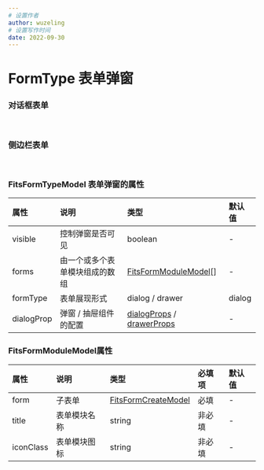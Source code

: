 ```yaml
---
# 设置作者
author: wuzeling
# 设置写作时间
date: 2022-09-30
---
```


# FormType 表单弹窗

### 对话框表单
<demo src="../../../src/views/components-manage/form/form-examples/DialogFormExample-docs.vue" title="对话框表单" desc="通过设置 `formType='dialog'` 开启对话框形式的表单弹窗。"></demo>
<br/> 

### 侧边栏表单
<demo src="../../../src/views/components-manage/form/form-examples/DrawerFormExample-docs.vue" title="侧边栏表单" desc="通过设置 `formType='drawer'` 开启侧边栏形式的表单弹窗。"></demo>
<br/> 

### FitsFormTypeModel 表单弹窗的属性
| 属性 | 说明 | 类型  | 默认值 |
| :-- | :-- | :-- | :---- |
| visible | 控制弹窗是否可见 | boolean | - |
| forms | 由一个或多个表单模块组成的数组 | [FitsFormModuleModel](#fitsformmodulemodel属性)[] | - |
| formType | 表单展现形式 | dialog / drawer | dialog |
| dialogProp | 弹窗 / 抽屉组件的配置 | [dialogProps](https://element-plus.org/zh-CN/component/dialog.html#%E5%B1%9E%E6%80%A7) / [drawerProps](https://element-plus.org/zh-CN/component/drawer.html#drawer-%E5%B1%9E%E6%80%A7) | - |

### FitsFormModuleModel属性
| 属性 | 说明 | 类型  | 必填项 | 默认值 |
| :-- | :-- | :-- | :---- | :---- |
| form | 子表单 | [FitsFormCreateModel](./FitsFormCreate.md#fitsformcreatemodel-表单属性) | 必填 | - |
| title | 表单模块名称 | string | 非必填 | - |
| iconClass | 表单模块图标 | string | 非必填 | - |